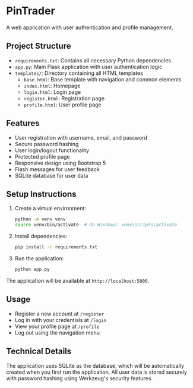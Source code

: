 # PinTrader

A web application with user authentication and profile management.

## Project Structure

- `requirements.txt`: Contains all necessary Python dependencies
- `app.py`: Main Flask application with user authentication logic
- `templates/`: Directory containing all HTML templates
  - `base.html`: Base template with navigation and common elements
  - `index.html`: Homepage
  - `login.html`: Login page
  - `register.html`: Registration page
  - `profile.html`: User profile page

## Features

- User registration with username, email, and password
- Secure password hashing
- User login/logout functionality
- Protected profile page
- Responsive design using Bootstrap 5
- Flash messages for user feedback
- SQLite database for user data

## Setup Instructions

1. Create a virtual environment:
   ```bash
   python -m venv venv
   source venv/bin/activate  # On Windows: venv\Scripts\activate
   ```

2. Install dependencies:
   ```bash
   pip install -r requirements.txt
   ```

3. Run the application:
   ```bash
   python app.py
   ```

The application will be available at `http://localhost:5000`. 

## Usage

- Register a new account at `/register`
- Log in with your credentials at `/login`
- View your profile page at `/profile`
- Log out using the navigation menu

## Technical Details

The application uses SQLite as the database, which will be automatically created when you first run the application. All user data is stored securely with password hashing using Werkzeug's security features.

